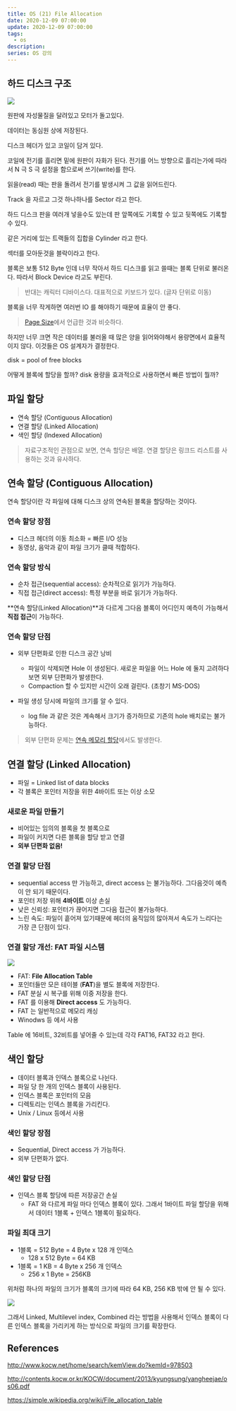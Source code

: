 ```yaml
---
title: OS (21) File Allocation
date: 2020-12-09 07:00:00
update: 2020-12-09 07:00:00
tags:
  - os
description:
series: OS 강의
---
```


## 하드 디스크 구조

![](./images/2020-12-09-hard-disk.png)

원판에 자성물질을 달려있고 모터가 돌고있다.

데이터는 동심원 상에 저장된다.

디스크 헤더가 있고 코일이 담겨 있다.

코일에 전기를 흘리면 밑에 원판이 자화가 된다. 전기를 어느 방향으로 흘리는가에 따라서 N 극 S 극 설정을 함으로써 쓰기(write)를 한다.

읽을(read) 때는 판을 돌려서 전기를 발생시켜 그 값을 읽어드린다.

Track 을 자르고 그것 하나하나를 Sector 라고 한다.

하드 디스크 판을 여러개 넣을수도 있는데 판 앞쪽에도 기록할 수 있고 뒷쪽에도 기록할 수 있다.

같은 거리에 있는 트랙들의 집합을 Cylinder 라고 한다.

섹터를 모아둔것을 블락이라고 한다.

블록은 보통 512 Byte 인데 너무 작아서 하드 디스크를 읽고 쓸때는 블록 단위로 불러온다. 따라서 Block Device 라고도 부린다.

> 반대는 캐릭터 디바이스다. 대표적으로 키보드가 있다. (글자 단위로 이동)

블록을 너무 작게하면 여러번 IO 를 해야하기 때문에 효율이 안 좋다.

> [Page Size](</os/os-(20)-page-size/>)에서 언급한 것과 비슷하다.

하지만 너무 크면 작은 데이터를 불러올 때 많은 양을 읽어와야해서 용량면에서 효율적이지 않다. 이것들은 OS 설계자가 결정한다.

disk = pool of free blocks

어떻게 블록에 할당을 할까? disk 용량을 효과적으로 사용하면서 빠른 방법이 뭘까?

## 파일 할당

- 연속 할당 (Contiguous Allocation)
- 연결 할당 (Linked Allocation)
- 색인 할당 (Indexed Allocation)

> 자료구조적인 관점으로 보면, 연속 할당은 배열. 연결 할당은 링크드 리스트를 사용하는 것과 유사하다.

## 연속 할당 (Contiguous Allocation)

연속 할당이란 각 파일에 대해 디스크 상의 연속된 블록을 할당하는 것이다.

### 연속 할당 장점

- 디스크 헤더의 이동 최소화 = 빠른 I/O 성능
- 동영상, 음악과 같이 파일 크기가 클때 적합하다.

### 연속 할당 방식

- 순차 접근(sequential access): 순차적으로 읽기가 가능하다.
- 직접 접근(direct access): 특정 부분을 바로 읽기가 가능하다.

**연속 할당(Linked Allocation)**과 다르게 그다음 블록이 어디인지 예측이 가능해서 **직접 접근**이 가능하다.

### 연속 할당 단점

- 외부 단편화로 인한 디스크 공간 낭비

  - 파일이 삭제되면 Hole 이 생성된다. 새로운 파일을 어느 Hole 에 둘지 고려하다보면 외부 단편화가 발생한다.
  - Compaction 할 수 있지만 시간이 오래 걸린다. (초창기 MS-DOS)

- 파일 생성 당시에 파일의 크기를 알 수 있다.
  - log file 과 같은 것은 계속해서 크기가 증가하므로 기존의 hole 배치로는 불가능하다.

> 외부 단편화 문제는 [연속 메모리 할당](</os/os-(16)-memory-allocation/>)에서도 발생한다.

## 연결 할당 (Linked Allocation)

- 파일 = Linked list of data blocks
- 각 블록은 포인터 저장을 위한 4바이트 또는 이상 소모

### 새로운 파일 만들기

- 비어있는 임의의 블록을 첫 블록으로
- 파일이 커지면 다른 블록을 할당 받고 연결
- **외부 단편화 없음!**

### 연결 할당 단점

- sequential access 만 가능하고, direct access 는 불가능하다. 그다음것이 예측이 안 되기 때문이다.
- 포인터 저장 위해 **4바이트** 이상 손실
- 낮은 신뢰성: 포인터가 끊어지면 그다음 접근이 불가능하다.
- 느린 속도: 파일이 흩어져 있기때문에 헤더의 움직임의 많아져서 속도가 느리다는 가장 큰 단점이 있다.

### 연결 할당 개선: FAT 파일 시스템

![](./images/2020-12-09-fat.png)

- FAT: **File Allocation Table**
- 포인터들만 모은 테이블 (**FAT**)을 별도 블록에 저장한다.
- FAT 분실 시 복구를 위해 이중 저장을 한다.
- FAT 를 이용해 **Direct access** 도 가능하다.
- FAT 는 일반적으로 메모리 캐싱
- Winodws 등 에서 사용

Table 에 16비트, 32비트를 넣어줄 수 있는데 각각 FAT16, FAT32 라고 한다.

## 색인 할당

- 데이터 블록과 인덱스 블록으로 나뉜다.
- 파일 당 한 개의 인덱스 블록이 사용된다.
- 인덱스 블록은 포인터의 모음
- 디렉토리는 인덱스 블록을 가리킨다.
- Unix / Linux 등에서 사용

### 색인 할당 장점

- Sequential, Direct access 가 가능하다.
- 외부 단편화가 없다.

### 색인 할당 단점

- 인덱스 블록 할당에 따른 저장공간 손실
  - FAT 와 다르게 파일 마다 인덱스 블록이 있다. 그래서 1바이트 파일 할당을 위해서 데이터 1블록 + 인덱스 1블록이 필요하다.

### 파일 최대 크기

- 1블록 = 512 Byte = 4 Byte x 128 개 인덱스
  - 128 x 512 Byte = 64 KB
- 1블록 = 1 KB = 4 Byte x 256 개 인덱스
  - 256 x 1 Byte = 256KB

위처럼 하나의 파일의 크기가 블록의 크기에 따라 64 KB, 256 KB 밖에 안 될 수 있다.

![](./images/2020-12-09-index-block.png)

그래서 Linked, Multilevel index, Combined 라는 방법을 사용해서 인덱스 블록이 다른 인덱스 블록을 가리키게 하는 방식으로 파일의 크기를 확장한다.

## References

http://www.kocw.net/home/search/kemView.do?kemId=978503

http://contents.kocw.or.kr/KOCW/document/2013/kyungsung/yangheejae/os06.pdf

https://simple.wikipedia.org/wiki/File_allocation_table
